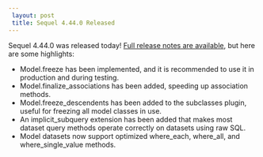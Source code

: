 ```yaml
---
 layout: post
 title: Sequel 4.44.0 Released
---
```


Sequel 4.44.0 was released today!  <a href="/rdoc/files/doc/release_notes/4_44_0_txt.html">Full release notes are available</a>, but here are some highlights:

* Model.freeze has been implemented, and it is recommended to use it in production and during testing.
* Model.finalize_associations has been added, speeding up association methods.
* Model.freeze_descendents has been added to the subclasses plugin, useful for freezing all model classes in use.
* An implicit_subquery extension has been added that makes most dataset query methods operate correctly on datasets using raw SQL.
* Model datasets now support optimized where_each, where_all, and where_single_value methods.
